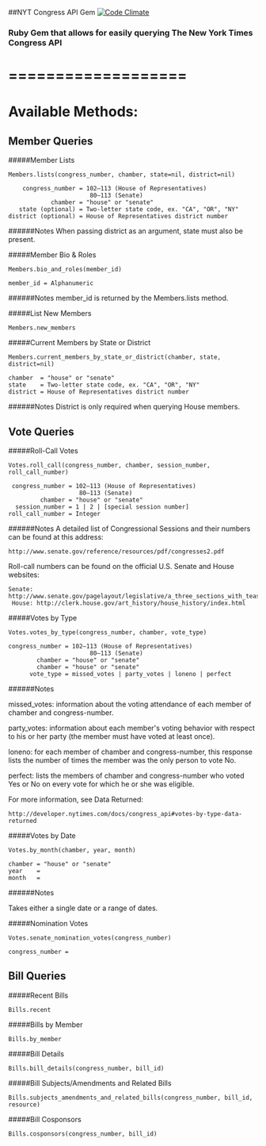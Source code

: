 ##NYT Congress API Gem  [![Code Climate](https://codeclimate.com/github/badascii/nyt-congress.png)](https://codeclimate.com/github/badascii/nyt-congress)

### Ruby Gem that allows for easily querying The New York Times Congress API
===================
===================
Available Methods:
===================

Member Queries
-------------------
#####Member Lists

```
Members.lists(congress_number, chamber, state=nil, district=nil)

    congress_number = 102–113 (House of Representatives)
                       80–113 (Senate)
            chamber = "house" or "senate"
   state (optional) = Two-letter state code, ex. "CA", "OR", "NY"
district (optional) = House of Representatives district number
```
######Notes 
When passing district as an argument, state must also be present.

#####Member Bio & Roles
```
Members.bio_and_roles(member_id)

member_id = Alphanumeric
```
######Notes
member_id is returned by the Members.lists method.

#####List New Members
```
Members.new_members
```

#####Current Members by State or District
```
Members.current_members_by_state_or_district(chamber, state, district=nil)

chamber  = "house" or "senate"
state    = Two-letter state code, ex. "CA", "OR", "NY"
district = House of Representatives district number
```
######Notes
District is only required when querying House members.

Vote Queries
-------------
#####Roll-Call Votes
```
Votes.roll_call(congress_number, chamber, session_number, roll_call_number)

 congress_number = 102–113 (House of Representatives)
                    80–113 (Senate)
         chamber = "house" or "senate"
  session_number = 1 | 2 | [special session number]
roll_call_number = Integer
```
######Notes
A detailed list of Congressional Sessions and their numbers can be found at this address:
```
http://www.senate.gov/reference/resources/pdf/congresses2.pdf
```
Roll-call numbers can be found on the official U.S. Senate and House websites:
```
Senate: http://www.senate.gov/pagelayout/legislative/a_three_sections_with_teasers/votes.htm
 House: http://clerk.house.gov/art_history/house_history/index.html
```


#####Votes by Type
```
Votes.votes_by_type(congress_number, chamber, vote_type)

congress_number = 102–113 (House of Representatives)
                       80–113 (Senate)
        chamber = "house" or "senate"
        chamber = "house" or "senate"
      vote_type = missed_votes | party_votes | loneno | perfect
```
######Notes

missed_votes: information about the voting attendance of each member of chamber and congress-number.

party_votes: information about each member's voting behavior with respect to his or her party (the member must have voted at least once).

loneno: for each member of chamber and congress-number, this response lists the number of times the member was the only person to vote No.

perfect: lists the members of chamber and congress-number who voted Yes or No on every vote for which he or she was eligible.

For more information, see Data Returned:
```
http://developer.nytimes.com/docs/congress_api#votes-by-type-data-returned
```

#####Votes by Date
```
Votes.by_month(chamber, year, month)

chamber = "house" or "senate"
year    =
month   = 
```

######Notes

Takes either a single date or a range of dates.

#####Nomination Votes
```
Votes.senate_nomination_votes(congress_number)

congress_number = 
```

Bill Queries
-------------
#####Recent Bills
```
Bills.recent
```

#####Bills by Member
```
Bills.by_member
```

#####Bill Details
```
Bills.bill_details(congress_number, bill_id)
```

#####Bill Subjects/Amendments and Related Bills
```
Bills.subjects_amendments_and_related_bills(congress_number, bill_id, resource)
```

#####Bill Cosponsors
```
Bills.cosponsors(congress_number, bill_id)
```
